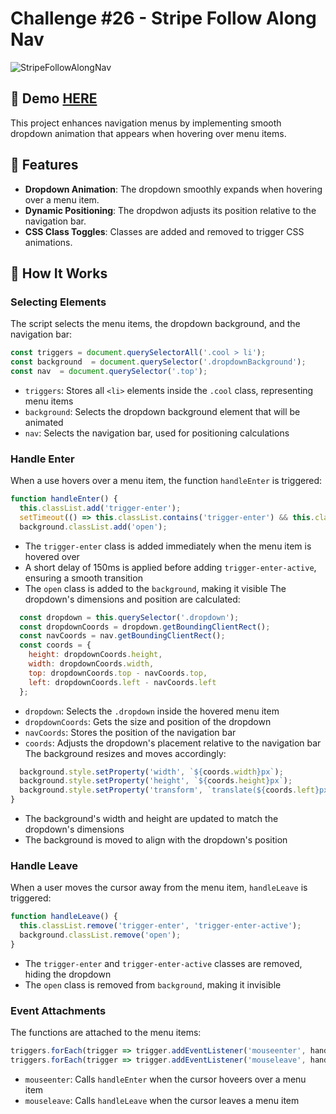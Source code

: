 # Challenge #26 - Stripe Follow Along Nav

![StripeFollowAlongNav](https://github.com/user-attachments/assets/76a3c913-190a-4d03-86d2-09751b826213)

## 📸 Demo [HERE](https://hmothershed.github.io/JavaScript30/26-Stripe-Follow-Along-Nav/)
This project enhances navigation menus by implementing smooth dropdown animation that appears when hovering over menu items.

## 🚀 Features
- **Dropdown Animation**: The dropdown smoothly expands when hovering over a menu item.
- **Dynamic Positioning**: The dropdwon adjusts its position relative to the navigation bar.
- **CSS Class Toggles**: Classes are added and removed to trigger CSS animations.

## 🔧 How It Works
### Selecting Elements
The script selects the menu items, the dropdown background, and the navigation bar: 
```js
const triggers = document.querySelectorAll('.cool > li');
const background  = document.querySelector('.dropdownBackground');
const nav  = document.querySelector('.top');
```
- `triggers`: Stores all `<li>` elements inside the `.cool` class, representing menu items
- `background`: Selects the dropdown background element that will be animated
- `nav`: Selects the navigation bar, used for positioning calculations

### Handle Enter
When a use hovers over a menu item, the function `handleEnter` is triggered:
```js
function handleEnter() {
  this.classList.add('trigger-enter');
  setTimeout(() => this.classList.contains('trigger-enter') && this.classList.add('trigger-enter-active'), 150);
  background.classList.add('open');
```
- The `trigger-enter` class is added immediately when the menu item is hovered over
- A short delay of 150ms is applied before adding `trigger-enter-active`, ensuring a smooth transition
- The `open` class is added to the `background`, making it visible
The dropdown's dimensions and position are calculated:
```js
  const dropdown = this.querySelector('.dropdown');
  const dropdownCoords = dropdown.getBoundingClientRect();
  const navCoords = nav.getBoundingClientRect();
  const coords = {
    height: dropdownCoords.height,
    width: dropdownCoords.width,
    top: dropdownCoords.top - navCoords.top,
    left: dropdownCoords.left - navCoords.left
  };
```
- `dropdown`: Selects the `.dropdown` inside the hovered menu item
- `dropdownCoords`: Gets the size and position of the dropdown
- `navCoords`: Stores the position of the navigation bar
- `coords`: Adjusts the dropdown's placement relative to the navigation bar
The background resizes and moves accordingly:
```js
  background.style.setProperty('width', `${coords.width}px`);
  background.style.setProperty('height', `${coords.height}px`);
  background.style.setProperty('transform', `translate(${coords.left}px, ${coords.top}px)`);
}
```
- The background's width and height are updated to match the dropdown's dimensions
- The background is moved to align with the dropdown's position

### Handle Leave
When a user moves the cursor away from the menu item, `handleLeave` is triggered:
```js
function handleLeave() {
  this.classList.remove('trigger-enter', 'trigger-enter-active');
  background.classList.remove('open');
}
```
- The `trigger-enter` and `trigger-enter-active` classes are removed, hiding the dropdown
- The `open` class is removed from `background`, making it invisible

### Event Attachments
The functions are attached to the menu items:
```js
triggers.forEach(trigger => trigger.addEventListener('mouseenter', handleEnter));
triggers.forEach(trigger => trigger.addEventListener('mouseleave', handleLeave));
```
- `mouseenter`: Calls `handleEnter` when the cursor hoveers over a menu item
- `mouseleave`: Calls `handleLeave` when the cursor leaves a menu item
